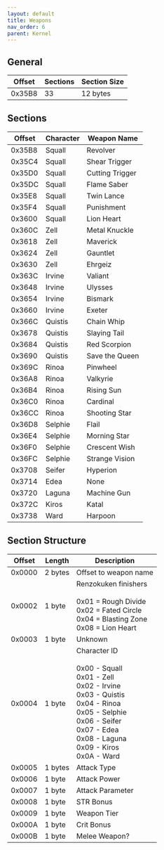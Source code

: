 ```yaml
---
layout: default
title: Weapons
nav_order: 6
parent: Kernel
---
```


## General

| Offset | Sections | Section Size |
|--------|----------|--------------|
| 0x35B8 | 33       | 12 bytes     |

## Sections

| Offset | Character | Weapon Name     |
|--------|-----------|-----------------|
| 0x35B8 | Squall    | Revolver        |
| 0x35C4 | Squall    | Shear Trigger   |
| 0x35D0 | Squall    | Cutting Trigger |
| 0x35DC | Squall    | Flame Saber     |
| 0x35E8 | Squall    | Twin Lance      |
| 0x35F4 | Squall    | Punishment      |
| 0x3600 | Squall    | Lion Heart      |
| 0x360C | Zell      | Metal Knuckle   |
| 0x3618 | Zell      | Maverick        |
| 0x3624 | Zell      | Gauntlet        |
| 0x3630 | Zell      | Ehrgeiz         |
| 0x363C | Irvine    | Valiant         |
| 0x3648 | Irvine    | Ulysses         |
| 0x3654 | Irvine    | Bismark         |
| 0x3660 | Irvine    | Exeter          |
| 0x366C | Quistis   | Chain Whip      |
| 0x3678 | Quistis   | Slaying Tail    |
| 0x3684 | Quistis   | Red Scorpion    |
| 0x3690 | Quistis   | Save the Queen  |
| 0x369C | Rinoa     | Pinwheel        |
| 0x36A8 | Rinoa     | Valkyrie        |
| 0x36B4 | Rinoa     | Rising Sun      |
| 0x36C0 | Rinoa     | Cardinal        |
| 0x36CC | Rinoa     | Shooting Star   |
| 0x36D8 | Selphie   | Flail           |
| 0x36E4 | Selphie   | Morning Star    |
| 0x36F0 | Selphie   | Crescent Wish   |
| 0x36FC | Selphie   | Strange Vision  |
| 0x3708 | Seifer    | Hyperion        |
| 0x3714 | Edea      | None            |
| 0x3720 | Laguna    | Machine Gun     |
| 0x372C | Kiros     | Katal           |
| 0x3738 | Ward      | Harpoon         |

## Section Structure

| Offset | Length  | Description                                                                                                                                                                                                                  |
|--------|---------|------------------------------------------------------------------------------------------------------------------------------------------------------------------------------------------------------------------------------|
| 0x0000 | 2 bytes | Offset to weapon name                                                                                                                                                                                                        |
| 0x0002 | 1 byte  | Renzokuken finishers<br/><br/> 0x01 = Rough Divide<br/> 0x02 = Fated Circle<br/> 0x04 = Blasting Zone<br/> 0x08 = Lion Heart                                                                                                 |
| 0x0003 | 1 byte  | Unknown                                                                                                                                                                                                                      |
| 0x0004 | 1 byte  | Character ID<br/><br/> 0x00 - Squall<br/> 0x01 - Zell<br/> 0x02 - Irvine<br/> 0x03 - Quistis<br/> 0x04 - Rinoa<br/> 0x05 - Selphie<br/> 0x06 - Seifer<br/> 0x07 - Edea<br/> 0x08 - Laguna<br/> 0x09 - Kiros<br/> 0x0A - Ward |
| 0x0005 | 1 bytes | Attack Type                                                                                                                                                                                                                  |
| 0x0006 | 1 byte  | Attack Power                                                                                                                                                                                                                 |
| 0x0007 | 1 byte  | Attack Parameter                                                                                                                                                                                                             |
| 0x0008 | 1 byte  | STR Bonus                                                                                                                                                                                                                    |
| 0x0009 | 1 byte  | Weapon Tier                                                                                                                                                                                                                  |
| 0x000A | 1 byte  | Crit Bonus                                                                                                                                                                                                                   |
| 0x000B | 1 byte  | Melee Weapon?                                                                                                                                                                                                                |
